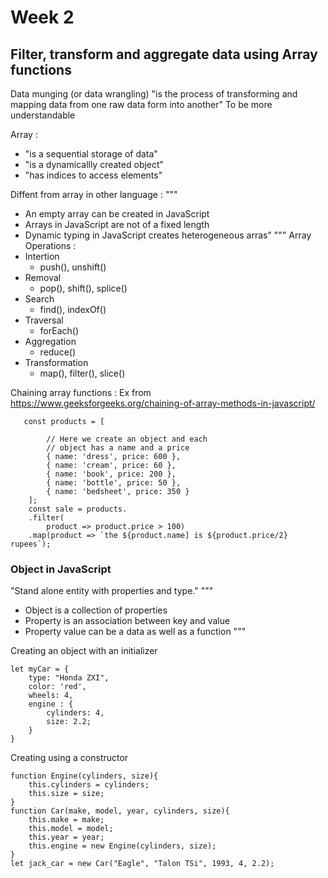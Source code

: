 # Week 2

## Filter, transform and aggregate data using Array functions
Data munging (or data wrangling) "is the process of transforming and mapping data from one raw data form into another"
To be more understandable

Array :
- "is a sequential storage of data"
- "is a dynamicallly created object"
- "has indices to access elements"

Diffent from array in other language : 
"""
- An empty array can be created in JavaScript
- Arrays in JavaScript are not of a fixed length
- Dynamic typing in JavaScript creates heterogeneous arras"
"""
Array Operations :
- Intertion
  - push(), unshift()
- Removal
  - pop(), shift(), splice()
- Search
  - find(), indexOf()
- Traversal 
  - forEach()
- Aggregation 
  - reduce()
- Transformation
  - map(), filter(), slice()

Chaining array functions : 
Ex from https://www.geeksforgeeks.org/chaining-of-array-methods-in-javascript/
```
   const products = [
  
        // Here we create an object and each
        // object has a name and a price
        { name: 'dress', price: 600 },
        { name: 'cream', price: 60 },
        { name: 'book', price: 200 },
        { name: 'bottle', price: 50 },
        { name: 'bedsheet', price: 350 }
    ];
    const sale = products.
    .filter(
        product => product.price > 100)
    .map(product => `the ${product.name] is ${product.price/2} rupees`); 

```

### Object in JavaScript
"Stand alone entity with properties and type."
"""
- Object is a collection of properties
- Property is an association between key and value
- Property value can be a data as well as a function
"""

Creating an object with an initializer
```
let myCar = {
    type: "Honda ZXI",
    color: 'red',
    wheels: 4,
    engine : {
        cylinders: 4,
        size: 2.2;
    }
}
```
Creating  using a constructor
```
function Engine(cylinders, size){
    this.cylinders = cylinders;
    this.size = size;
}
function Car(make, model, year, cylinders, size){
    this.make = make;
    this.model = model;
    this.year = year;
    this.engine = new Engine(cylinders, size);
}
let jack_car = new Car("Eagle", "Talon TSi", 1993, 4, 2.2);
```